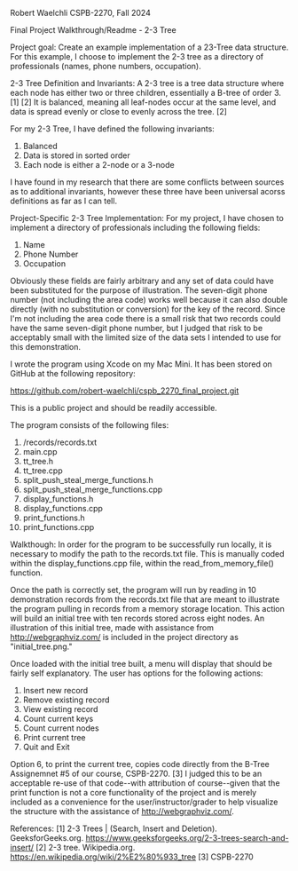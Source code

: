 Robert Waelchli
CSPB-2270, Fall 2024

Final Project Walkthrough/Readme - 2-3 Tree

Project goal: Create an example implementation of a 23-Tree data structure. For this example, 
I choose to implement the 2-3 tree as a directory of professionals (names, phone numbers, occupation).


2-3 Tree Definition and Invariants:
A 2-3 tree is a tree data structure where each node has either two or three children, essentially a B-tree of 
order 3. [1] [2] It is balanced, meaning all leaf-nodes occur at the same level, and data is spread evenly or 
close to evenly across the tree. [2]

For my 2-3 Tree, I have defined the following invariants:

  1. Balanced
  2. Data is stored in sorted order
  3. Each node is either a 2-node or a 3-node

I have found in my research that there are some conflicts between sources as to additional invariants, however
these three have been universal acorss definitions as far as I can tell.


Project-Specific 2-3 Tree Implementation:
For my project, I have chosen to implement a directory of professionals including the following fields:

  1. Name
  2. Phone Number
  3. Occupation

Obviously these fields are fairly arbitrary and any set of data could have been substituted for the purpose of
illustration. The seven-digit phone number (not including the area code) works well because it can also double
directly (with no substitution or conversion) for the key of the record. Since I'm not including the area code
there is a small risk that two records could have the same seven-digit phone number, but I judged that risk to 
be acceptably small with the limited size of the data sets I intended to use for this demonstration.

I wrote the program using Xcode on my Mac Mini. It has been stored on GitHub at the following repository:

  https://github.com/robert-waelchli/cspb_2270_final_project.git

This is a public project and should be readily accessible.

The program consists of the following files:

  1. /records/records.txt
  2. main.cpp
  3. tt_tree.h
  4. tt_tree.cpp
  5. split_push_steal_merge_functions.h
  6. split_push_steal_merge_functions.cpp
  7. display_functions.h
  8. display_functions.cpp
  9. print_functions.h
  10. print_functions.cpp


Walkthough:
In order for the program to be successfully run locally, it is necessary to modify the path to the records.txt
file. This is manually coded within the display_functions.cpp file, within the read_from_memory_file() function.

Once the path is correctly set, the program will run by reading in 10 demonstration records from the records.txt
file that are meant to illustrate the program pulling in records from a memory storage location. This action will
build an initial tree with ten records stored across eight nodes. An illustration of this initial tree, made
with assistance from http://webgraphviz.com/ is included in the project directory as "initial_tree.png."

Once loaded with the initial tree built, a menu will display that should be fairly self explanatory. The user 
has options for the following actions:

  1. Insert new record
  2. Remove existing record
  3. View existing record
  4. Count current keys
  5. Count current nodes
  6. Print current tree
  7. Quit and Exit

Option 6, to print the current tree, copies code directly from the B-Tree Assignemnet #5 of our course, CSPB-2270. 
[3] I judged this to be an acceptable re-use of that code--with attribution of course--given that the print function
is not a core functionality of the project and is merely included as a convenience for the user/instructor/grader
to help visualize the structure with the assistance of http://webgraphviz.com/.

References:
[1] 2-3 Trees | (Search, Insert and Deletion). GeeksforGeeks.org. https://www.geeksforgeeks.org/2-3-trees-search-and-insert/
[2] 2-3 tree. Wikipedia.org. https://en.wikipedia.org/wiki/2%E2%80%933_tree
[3] CSPB-2270
